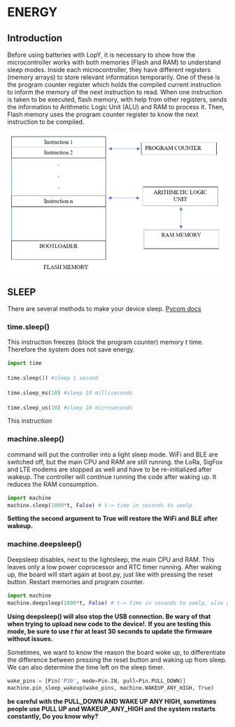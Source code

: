 # ENERGY #
## Introduction ## 

Before using batteries with LopY, it is necessary to show how the microcontroller works with both memories (Flash and RAM) to understand sleep modes. Inside each microcontroller, they have different registers (memory arrays) to store relevant information temporarily. One of these is the program counter register which holds the compiled current instruction to inform the memory of the next instruction to read. When one instruction is taken to be executed, flash memory, with help from other registers, sends the information to Arithmetic Logic Unit (ALU) and RAM to process it. Then, Flash memory uses the program counter register to know the next instruction to be compiled.

![PYCOM](https://github.com/puldavid87/PYCOM/blob/main/10.%20ENERGY/e1.png)

## SLEEP ##
There are several methods to make your device sleep.
[Pycom docs](https://docs.pycom.io/tutorials/basic/sleep/)
### time.sleep() ##

This instruction freezes (block the program counter) memory *t* time. Therefore the system does not save energy. 

``` python
import time

time.sleep(1) #sleep 1 second

time.sleep_ms(10) #sleep 10 milliseconds

time.sleep_us(10) #sleep 10 microseconds

```
This instruction 

### machine.sleep() ### 
command will put the controller into a light sleep mode. WiFi and BLE are switched off, but the main CPU and RAM are still running. the LoRa, SigFox and LTE modems are stopped as well and have to be re-initialized after wakeup. The controller will continue running the code after waking up. It reduces the RAM consumption.

``` python
import machine
machine.sleep(1000*t, False) # t-> time in seconds to seelp
```
**Setting the second argument to True will restore the WiFi and BLE after wakeup.**

### machine.deepsleep() ###
Deepsleep disables, next to the lightsleep, the main CPU and RAM. This leaves only a low power coprocessor and RTC timer running. After waking up, the board will start again at boot.py, just like with pressing the reset button. Restart memories and program counter.

``` python
import machine
machine.deepsleep(1000*t, False) # t-> time in seconds to seelp, also you can use without time.
```
**Using deepsleep() will also stop the USB connection. Be wary of that when trying to upload new code to the device!. If you are testing this mode, be sure to use *t* for at least 30 seconds to update the firmware without issues.** 

Sometimes, we want to know the reason the board woke up, to differentiate the difference between pressing the reset button and waking up from sleep. We can also determine the time left on the sleep timer.

``` python
wake_pins = [Pin('P10', mode=Pin.IN, pull=Pin.PULL_DOWN)]
machine.pin_sleep_wakeup(wake_pins, machine.WAKEUP_ANY_HIGH, True)
```

**be careful with the PULL_DOWN AND WAKE UP ANY HIGH, sometimes people use PULL UP and WAKEUP_ANY_HIGH and the system restarts constantly, Do you know why?**
